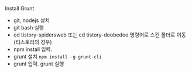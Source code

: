 Install Grunt

- git, nodejs 설치
- git bash 실행
- cd tistory-spidersweb 또는 cd tistory-doobedoo 명령어로 스킨 폴더로 이동(티스토리의 경우)
- npm install 입력. 
- grunt 설치
	`npm install -g grunt-cli`
- grunt 입력. grunt 실행